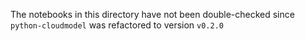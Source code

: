 The notebooks in this directory have not been double-checked since
`python-cloudmodel` was refactored to version `v0.2.0`
